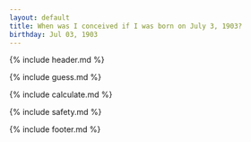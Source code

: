```yaml
---
layout: default
title: When was I conceived if I was born on July 3, 1903?
birthday: Jul 03, 1903
---
```


{% include header.md %}

{% include guess.md %}

{% include calculate.md %}

{% include safety.md %}

{% include footer.md %}




